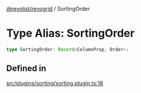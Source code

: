 [@revolist/revogrid](README.md) / SortingOrder

# Type Alias: SortingOrder

```ts
type SortingOrder: Record<ColumnProp, Order>;
```

## Defined in

[src/plugins/sorting/sorting.plugin.ts:18](https://github.com/revolist/revogrid/blob/8d359a6641aa3d85978ae1d816f404366e0fe6c4/src/plugins/sorting/sorting.plugin.ts#L18)
